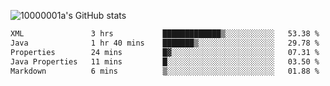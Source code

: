 ![10000001a's GitHub stats](https://github-readme-stats.vercel.app/api?username=10000001a&show_icons=true&theme=onedark&count_private=true)

<!-- [![Top Langs](https://github-readme-stats.vercel.app/api/top-langs/?username=10000001a&layout=compact&theme=onedark&langs_count=5)](https://github.com/anuraghazra/github-readme-stats) -->
<!--
**10000001a/10000001a** is a ✨ _special_ ✨ repository because its `README.md` (this file) appears on your GitHub profile.

Here are some ideas to get you started:

- 🔭 I’m currently working on ...
- 🌱 I’m currently learning ...
- 👯 I’m looking to collaborate on ...
- 🤔 I’m looking for help with ...
- 💬 Ask me about ...
- 📫 How to reach me: ...
- 😄 Pronouns: ...
- ⚡ Fun fact: ...
-->

<!--START_SECTION:waka-->

```txt
XML               3 hrs           █████████████▒░░░░░░░░░░░   53.38 %
Java              1 hr 40 mins    ███████▒░░░░░░░░░░░░░░░░░   29.78 %
Properties        24 mins         █▓░░░░░░░░░░░░░░░░░░░░░░░   07.31 %
Java Properties   11 mins         █░░░░░░░░░░░░░░░░░░░░░░░░   03.50 %
Markdown          6 mins          ▒░░░░░░░░░░░░░░░░░░░░░░░░   01.88 %
```

<!--END_SECTION:waka-->
